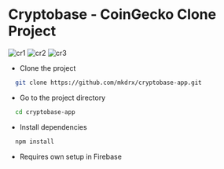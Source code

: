 # Cryptobase - CoinGecko Clone Project
![cr1](https://user-images.githubusercontent.com/99738621/199098987-902b7542-17bb-416b-a875-3d3660bce8df.png)
![cr2](https://user-images.githubusercontent.com/99738621/199099005-8d88f9e2-0c7d-4807-b34e-19295657e195.png)
![cr3](https://user-images.githubusercontent.com/99738621/199099009-dd3253ac-1160-4e8e-8f9e-73d9657dda31.png)


- Clone the project

```bash
  git clone https://github.com/mkdrx/cryptobase-app.git
```

- Go to the project directory

```bash
  cd cryptobase-app
```

- Install dependencies

```bash
  npm install
```

- Requires own setup in Firebase

